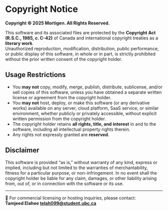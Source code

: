 # Copyright Notice

**Copyright © 2025 Mortigen. All Rights Reserved.**

This software and its associated files are protected by the **Copyright Act (R.S.C., 1985, c. C-42)** of Canada and international copyright treaties as a **literary work**.  
Unauthorized reproduction, modification, distribution, public performance, or public display of this software, in whole or in part, is strictly prohibited without the prior written consent of the copyright holder.

## Usage Restrictions

- You **may not** copy, modify, merge, publish, distribute, sublicense, and/or sell copies of this software, unless you have obtained a separate written license or agreement from the copyright holder.
- You **may not** host, deploy, or make this software (or any derivative works) available on any server, cloud platform, SaaS service, or similar environment, whether publicly or privately accessible, without explicit written permission from the copyright holder.
- The copyright holder retains **all rights, title, and interest** in and to the software, including all intellectual property rights therein.
- Any rights not expressly granted are **reserved**.

## Disclaimer

This software is provided “as is,” without warranty of any kind, express or implied, including but not limited to the warranties of merchantability, fitness for a particular purpose, or non-infringement. In no event shall the copyright holder be liable for any claim, damages, or other liability arising from, out of, or in connection with the software or its use.

---

📌 For commercial licensing or hosting inquiries, please contact:  
**Tamjeed Elahee <telah099@student.ubc.ca>**

